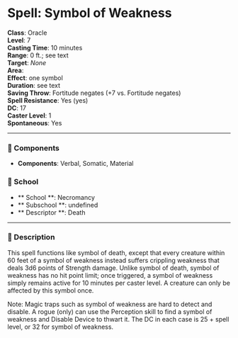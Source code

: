 
# Spell: Symbol of Weakness
**Class**: Oracle  
**Level**: 7  
**Casting Time**: 10 minutes  
**Range**: 0 ft.; see text  
**Target**: _None_  
**Area**:   
**Effect**: one symbol  
**Duration**: see text  
**Saving Throw**: Fortitude negates (+7 vs. Fortitude negates)  
**Spell Resistance**: Yes (yes)  
**DC**: 17  
**Caster Level**: 1  
**Spontaneous**: Yes

---

### 🔮 Components
- **Components**: Verbal, Somatic, Material

### 🏫 School
- ** School **: Necromancy
- ** Subschool **: undefined
- ** Descriptor **: Death
---

### 📜 Description
This spell functions like symbol of death, except that every creature within 60 feet of a symbol of weakness instead suffers crippling weakness that deals 3d6 points of Strength damage. Unlike symbol of death, symbol of weakness has no hit point limit; once triggered, a symbol of weakness simply remains active for 10 minutes per caster level. A creature can only be affected by this symbol once.

Note: Magic traps such as symbol of weakness are hard to detect and disable. A rogue (only) can use the Perception skill to find a symbol of weakness and Disable Device to thwart it. The DC in each case is 25 + spell level, or 32 for symbol of weakness.
